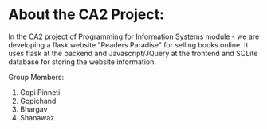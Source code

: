 # About the CA2 Project:

In the CA2 project of Programming for Information Systems module - we are developing a flask website "Readers Paradise" for selling books online. 
It uses flask at the backend and Javascript/JQuery at the frontend and SQLite database for storing the website information.

Group Members:
1. Gopi Pinneti
2. Gopichand
3. Bhargav
4. Shanawaz
